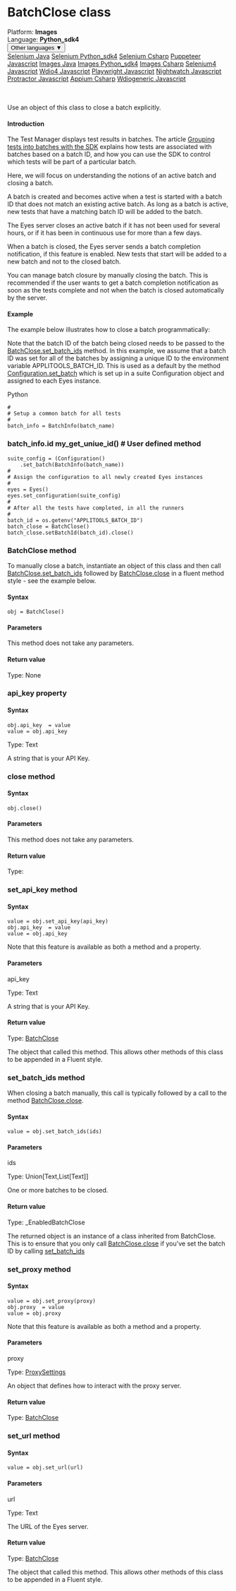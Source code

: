 # BatchClose class
<div class='platform-bar-container-div'><div class='platform-bar-div'>Platform:  <b> Images</b>
</div><div class='platform-bar-div'>Language: <b>Python_sdk4</b></div><div class='dropdown-button-container-div'><button class='sdk-language-dropdown-button'>Other languages ▼</button><div class='dropdown-content'>
<a href='../../selenium/java/batchclose'>Selenium Java</a>
<a href='../../selenium/python_sdk4/batchclose'>Selenium Python_sdk4</a>
<a href='../../selenium/csharp/batchclose'>Selenium Csharp</a>
<a href='../../puppeteer/javascript/batchclose'>Puppeteer Javascript</a>
<a href='../../images/java/batchclose'>Images Java</a>
<a href='../../images/python_sdk4/batchclose'>Images Python_sdk4</a>
<a href='../../images/csharp/batchclose'>Images Csharp</a>
<a href='../../selenium4/javascript/batchclose'>Selenium4 Javascript</a>
<a href='../../wdio4/javascript/batchclose'>Wdio4 Javascript</a>
<a href='../../playwright/javascript/batchclose'>Playwright Javascript</a>
<a href='../../nightwatch/javascript/batchclose'>Nightwatch Javascript</a>
<a href='../../protractor/javascript/batchclose'>Protractor Javascript</a>
<a href='../../appium/csharp/batchclose'>Appium Csharp</a>
<a href='../../wdiogeneric/javascript/batchclose'>Wdiogeneric Javascript</a>
</div></div><br /><br /></div>




Use an object of this class to close a batch explicitly.

#### Introduction


The Test Manager displays test results in batches. The article [Grouping tests into batches with the SDK](https://applitools.com/docs/topics/working-with-test-batches/how-to-group-tests-into-batches.html) explains how tests are associated with batches based on a batch ID, and how you can use the SDK to control which tests will be part of a particular batch.

Here, we will focus on understanding the notions of an active batch and closing a batch.

A batch is created and becomes active when a test is started with a batch ID that does not match an existing active batch. As long as a batch is active, new tests that have a matching batch ID will be added to the batch.

The Eyes server closes an active batch if it has not been used for several hours, or if it has been in continuous use for more than a few days.

When a batch is closed, the Eyes server sends a batch completion notification, if this feature is enabled. New tests that start will be added to a new batch and not to the closed batch.

You can manage batch closure by manually closing the batch. This is recommended if the user wants to get a batch completion notification as soon as the tests complete and not when the batch is closed automatically by the server.

#### Example


The example below illustrates how to close a batch programmatically:

Note that the batch ID of the batch being closed needs to be passed to the [BatchClose.set_batch_ids](#set_batch_ids-method) method. In this example, we assume that a batch ID was set for all of the batches by assigning a unique ID to the environment variable APPLITOOLS_BATCH_ID. This is used as a default by the method [Configuration.set_batch](#batch-property) which is set up in a suite Configuration object and assigned to each Eyes instance.

Python

    #
    # Setup a common batch for all tests
    #
    batch_info = BatchInfo(batch_name)
###     batch_info.id  my_get_uniue_id()  # User defined method
    suite_config = (Configuration()  
        .set_batch(BatchInfo(batch_name))
    #
    # Assign the configuration to all newly created Eyes instances
    #
    eyes = Eyes()
    eyes.set_configuration(suite_config) 
    #
    # After all the tests have completed, in all the runners
    #
    batch_id = os.getenv("APPLITOOLS_BATCH_ID")
    batch_close = BatchClose()
    batch_close.setBatchId(batch_id).close()



### BatchClose method

To manually close a batch, instantiate an object of this class and then call [BatchClose.set_batch_ids](#set_batch_ids-method) followed by [BatchClose.close](#close-method) in a fluent method style - see the example below.

#### Syntax


    obj = BatchClose()
    

#### Parameters

This method does not take any parameters.

#### Return value

Type:  None



### api_key property
#### Syntax


    obj.api_key  = value
    value = obj.api_key
    

Type: Text

A string that is your API Key.


### close method
#### Syntax


    obj.close()

#### Parameters

This method does not take any parameters.

#### Return value

Type: 



### set_api_key method
#### Syntax


    value = obj.set_api_key(api_key)
    obj.api_key  = value
    value = obj.api_key
    

Note that this feature is available as both a method and a property.

#### Parameters

api_key

Type: Text

A string that is your API Key.

#### Return value

Type:  [BatchClose](./batchclose)

The object that called this method. This allows other methods of this class to be appended in a Fluent style.

### set_batch_ids method

When closing a batch manually, this call is typically followed by a call to the method [BatchClose.close](#close-method).

#### Syntax


    value = obj.set_batch_ids(ids)
    

#### Parameters

ids

Type: Union\[Text,List\[Text\]\]

One or more batches to be closed.

#### Return value

Type:  _EnabledBatchClose

The returned object is an instance of a class inherited from BatchClose. This is to ensure that you only call [BatchClose.close](#close-method) if you've set the batch ID by calling [set_batch_ids](#)


### set_proxy method
#### Syntax


    value = obj.set_proxy(proxy)
    obj.proxy  = value
    value = obj.proxy
    

Note that this feature is available as both a method and a property.

#### Parameters

proxy

Type: [ProxySettings](./proxysettings)

An object that defines how to interact with the proxy server.

#### Return value

Type:  [BatchClose](./batchclose)

### set_url method
#### Syntax


    value = obj.set_url(url)
    

#### Parameters

url

Type: Text

The URL of the Eyes server.

#### Return value

Type:  [BatchClose](./batchclose)

The object that called this method. This allows other methods of this class to be appended in a Fluent style.
